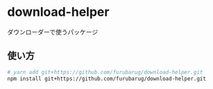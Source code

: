 # download-helper

ダウンローダーで使うパッケージ

## 使い方

```bash
# yarn add git+https://github.com/furubarug/download-helper.git
npm install git+https://github.com/furubarug/download-helper.git
```
